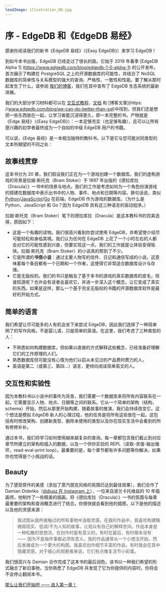 ```yaml
---
leadImage: illustration_00.jpg
---
```


# 序 - EdgeDB 和《EdgeDB 易经》

感谢你阅读我们的新书《EdgeDB 易经》（《Easy EdgeDB》）来学习 EdgeDB！

到如今本书出版，EdgeDB 已经走过了很长的路。它始于 2019 年春季 [EdgeDB Alpha 1] (https://www.edgedb.com/blog/edgedb-1-0-alpha-1) 的公开发布，首次展示了构建在 PostgreSQL 之上的开源数据库的可能性，并结合了 NoSQL 数据库的简单性与关系模型的强大的查询、严格性、一致性和性能。要了解从那时起发生了什么，请参阅 [我们的博客](https://www.edgedb.com/blog)，我们在其中宣布了 EdgeDB 生态系统的最新进展。

我们的大部分学习材料都可以在 [交互式教程](https://tutorial.edgedb.com/)、[文档](https://edgedb.com/docs/) 和 [博客文章](https: //www.edgedb.com/blog/we-can-do-better-than-sql)中找到，但我们还是想把一些东西放在一起，让学习者能沉浸得更久，即一本完整的书。产物就是《Edge 易经》（《Easy EdgeDB》）：一本足够充实（也足够有趣），且可以让所有感兴趣的初学者最终成为一个自如的中级 EdgeDB 用户的书籍。

可以说，《Edge 易经》是一本相当独特的教科书。以下是它与您可能对同类型的文本所期望的不同之处：

## 故事线贯穿

这本书分为 20 章，我们假设我们正在为一个游戏创建一个数据库。我们的虚构游戏的背景是拉姆·斯托克（Bram Stoker）于 1897 年出版的《德拉库拉（Dracula）》一书中的场景与地点。我们的工作是考虑如何为一个角色扮演游戏的搭建在数据库中表示出书中的人物、事件、地点和日期等内容。换句话说，类似 [Python](https://www.edgedb.com/docs/clients/00_python/index/)/[JavaScript](https://www.edgedb.com/docs/clients/01_js/index/)/[Go](https://github.com/edgedb/edgedb-go) 在前端，EdgeDB 作为游戏的数据库。（为什么是 Python、JavaScript 和 Go？因为 EdgeDB 具有这三种语言的驱动程序。）

拉姆·斯托克（Bram Stoker）笔下的德拉库拉（Dracula）是这本教科书的完美选择，原因如下：

- 这是一个有趣的读物。我们很高兴看到你尝试使用 EdgeDB，并希望使介绍尽可能轻松和身临其境。我们认为任何在 EdgeDB 上花了一个小时左右的人都会对它的可能性感到兴奋，但要实现这一点，我们的工作就是让体验变得愉快。拉姆·斯托克（Bram Stoker）的小说真的帮到了不少。
- 它是所谓的**书信小说**：通过主要人物写的信件、日记和通信写成的小说。这意味着每个条目都有一个日期和一个作者，这使得它非常适合数据库设计与存储。
- 它是无版权的。我们的书只是触及了基于本书的游戏的真实数据库的皮毛，但谁知道呢？也许会有读者会喜欢它，并进一步深入这个概念，让它变成了真实的东西。如果是这样，那么一个基于完全无版权的书籍的开源数据库软件是最好的开始方式。

## 简单的语言

我们希望让尽可能多的人有机会坐下来尝试 EdgeDB，因此我们选择了一种简单明了的写作风格。不是婴儿语，只是简单的英语。在这里，我们考虑了三种类型的人：

- 不熟悉如何构建数据库，但如果以直接的方式解释这些概念，已经准备好理解它们的工作原理的人们，
- 熟悉数据库但可能没有心情为他们以前从未见过的产品费时费力的人，
- 英语是第二（或第三、第四...）语言，更倾向阅读简单英文的人。

## 交互性和实验性

因为本教科书以小说中的事件为背景，我们需要一个数据库来将所有内容联系在一起。它需要显示人物、地点、日期等之间的联系。它从一个简单的架构（结构，schema）开始，然后从那里开始构建，随着故事的推演，我们会持续改变它。这个想法是模拟 EdgeDB 新人的心理过程，他的任务是将所有这些放在一起。这包括有时修改架构、创建新类型、删除未使用的类型以及你在现实生活中会看到的所有修修补补。

通过本书，我们将学习如何使用越来越复杂的查询。每一章都包含我们截止到对应章节所建立的架构和插入的数据，以及一个供你实验的 REPL（读取-求值-输出循环，read-eval-print loop）。最重要的是，每个章节都有许多问题等你解决，如果你也觉得是个小挑战的话。

## Beauty

为了感受原作的美感（添加了蒸汽朋克风格的氛围已达到最佳效果），我们合作了 Damian Dideńko（[didiusz 在 Instagram 上](https://www.instagram.com/didiusz/)），一位来自波兰卡托维兹的 10 年插画师，他制作了一些精美的插画，将《德拉库拉（Dracula）》一书的氛围与每章最重要的架构和查询概念进行了结合。你很快就会看到他的插图，以下是他的描述以及他的灵感来源：

>我试图从我所接触过的所有事物中汲取灵感。在我的作品中，我喜欢构建略微超现实、低调/不为人知的故事，让观众有自己的解释空间。作品本身是一种松散的思想流，在创作时是有意义的，有时在最后，有时根本没有 —— 因为不是每件事都必须有意义。我的作品通常从一个小想法开始，然后发展成为一个更大的构图。我喜欢创作细节丰富的作品，有时我会在其中隐藏灵感。对于细心的观察者来说，它们有点像复活节小彩蛋。

我们很高兴与 Damian 合作完成了这本书的最后润色，该书以一种我们希望的形式融合了新旧事物，当你熟悉了 EdgeDB 并发现了它为你提供的内容时，你将会不会停止翻阅本书。

[那么让我们开始吧 —— 进入第一章！](../chapter1/index.md)
